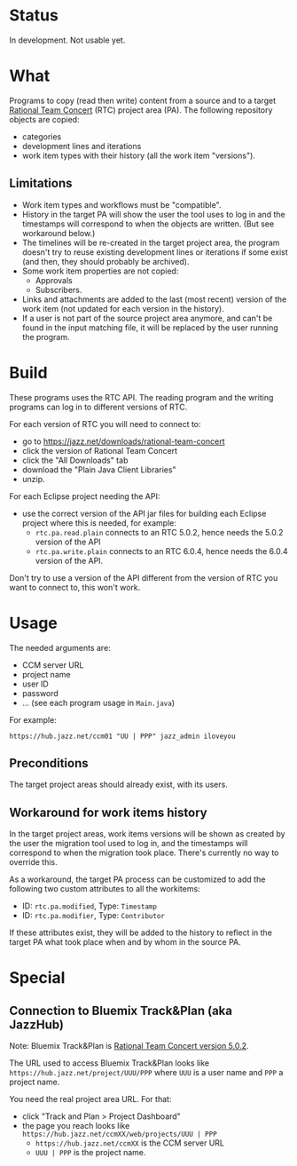 # Status

In development. Not usable yet.

# What

Programs to copy (read then write) content from a source and to a target [Rational Team Concert](https://jazz.net/products/rational-team-concert) (RTC) project area (PA). The following repository objects are copied:

- categories
- development lines and iterations
- work item types with their history (all the work item "versions").

## Limitations

- Work item types and workflows must be "compatible".
- History in the target PA will show the user the tool uses to log in and the timestamps will correspond to when the objects are written.
(But see workaround below.)
- The timelines will be re-created in the target project area, the program doesn't try to reuse existing development lines or iterations if some exist (and then, they should probably be archived).
- Some work item properties are not copied:
  - Approvals
  - Subscribers.
- Links and attachments are added to the last (most recent) version of the work item (not updated for each version in the history).
- If a user is not part of the source project area anymore, and can't be found in the input matching file, it will be replaced by the user running the program.

# Build

These programs uses the RTC API. The reading program and the writing programs can log in to different versions of RTC.

For each version of RTC you will need to connect to:

- go to <https://jazz.net/downloads/rational-team-concert>
- click the version of Rational Team Concert
- click the "All Downloads" tab
- download the "Plain Java Client Libraries"
- unzip.

For each Eclipse project needing the API:

- use the correct version of the API jar files for building each Eclipse project where this is needed, for example:
  - `rtc.pa.read.plain` connects to an RTC 5.0.2, hence needs the 5.0.2 version of the API
  - `rtc.pa.write.plain` connects to an RTC 6.0.4, hence needs the 6.0.4 version of the API.
  
Don't try to use a version of the API different from the version of RTC you want to connect to, this won't work.  

# Usage

The needed arguments are:

- CCM server URL
- project name
- user ID
- password
- ... (see each program usage in `Main.java`)

For example:

`https://hub.jazz.net/ccm01 "UU | PPP" jazz_admin iloveyou`

## Preconditions

The target project areas should already exist, with its users.

## Workaround for work items history

In the target project areas, work items versions will be shown as created by the user the migration tool used to log in, and the timestamps will correspond to when the migration took place.
There's currently no way to override this.

As a workaround, the target PA process can be customized to add the following two custom attributes to all the workitems:

- ID: `rtc.pa.modified`, Type: `Timestamp`
- ID: `rtc.pa.modifier`, Type: `Contributor`

If these attributes exist, they will be added to the history to reflect in the target PA what took place when and by whom in the source PA.

# Special

## Connection to Bluemix Track&Plan (aka JazzHub)

Note: Bluemix Track&Plan is [Rational Team Concert version 5.0.2](https://jazz.net/downloads/rational-team-concert/releases/5.0.2?p=allDownloads).

The URL used to access Bluemix Track&Plan looks like `https://hub.jazz.net/project/UUU/PPP` where `UUU` is a user name and `PPP` a project name.

You need the real project area URL. For that:

- click "Track and Plan > Project Dashboard"
- the page you reach looks like `https://hub.jazz.net/ccmXX/web/projects/UUU | PPP`
  - `https://hub.jazz.net/ccmXX` is the CCM server URL
  - `UUU | PPP` is the project name.
  
